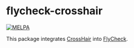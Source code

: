 # flycheck-crosshair

[![MELPA](http://melpa.org/packages/flycheck-crosshair-badge.svg)](http://melpa.org/#/flycheck-crosshair)

This package integrates [CrossHair](https://github.com/pschanely/CrossHair) into [FlyCheck](https://www.flycheck.org).

